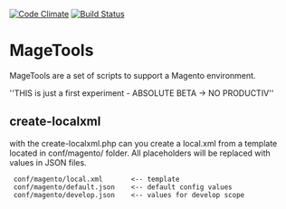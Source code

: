 [![Code Climate](https://codeclimate.com/github/renepenner/mage-tools/badges/gpa.svg)](https://codeclimate.com/github/renepenner/mage-tools)
[![Build Status](https://travis-ci.org/renepenner/mage-tools.svg?branch=develop)](https://travis-ci.org/renepenner/mage-tools)

# MageTools

MageTools are a set of scripts to support a Magento environment.

''THIS is just a first experiment - ABSOLUTE BETA -> NO PRODUCTIV''

## create-localxml

with the create-localxml.php can you create a local.xml from a template located
in conf/magento/ folder. All placeholders will be replaced with values in
JSON files.

```
 conf/magento/local.xml       <-- template
 conf/magento/default.json    <-- default config values
 conf/magento/develop.json    <-- values for develop scope
```
